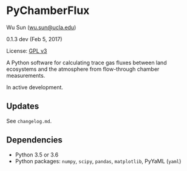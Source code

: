 # PyChamberFlux

Wu Sun (wu.sun@ucla.edu)

0.1.3 dev (Feb 5, 2017)

License: [GPL v3](https://www.gnu.org/licenses/gpl-3.0-standalone.html)

A Python software for calculating trace gas fluxes between land ecosystems and the atmosphere from flow-through chamber measurements.

In active development.

## Updates

See `changelog.md`.

## Dependencies

- Python 3.5 or 3.6
- Python packages: `numpy`, `scipy`, `pandas`, `matplotlib`, PyYaML (`yaml`)
